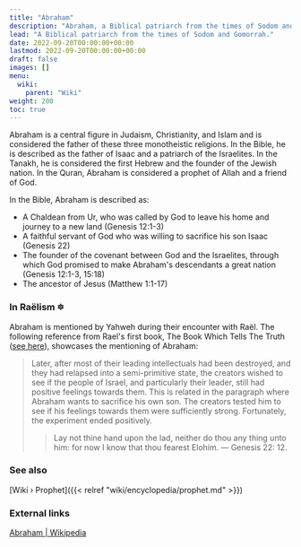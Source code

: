 ```yaml
---
title: "Abraham"
description: "Abraham, a Biblical patriarch from the times of Sodom and Gomorrah."
lead: "A Biblical patriarch from the times of Sodom and Gomorrah."
date: 2022-09-20T00:00:00+00:00
lastmod: 2022-09-20T00:00:00+00:00
draft: false
images: []
menu:
  wiki:
    parent: "Wiki"
weight: 200
toc: true
---
```


Abraham is a central figure in Judaism, Christianity, and Islam and is considered the father of these three monotheistic religions. In the Bible, he is described as the father of Isaac and a patriarch of the Israelites. In the Tanakh, he is considered the first Hebrew and the founder of the Jewish nation. In the Quran, Abraham is considered a prophet of Allah and a friend of God.

In the Bible, Abraham is described as:

- A Chaldean from Ur, who was called by God to leave his home and journey to a new land (Genesis 12:1-3)
- A faithful servant of God who was willing to sacrifice his son Isaac (Genesis 22)
- The founder of the covenant between God and the Israelites, through which God promised to make Abraham's descendants a great nation (Genesis 12:1-3, 15:18)
- The ancestor of Jesus (Matthew 1:1-17)

### In Raëlism 🔯

Abraham is mentioned by Yahweh during their encounter with Raël. The following reference from Rael's first book, The Book Which Tells The Truth ([see here](https://wheelofheaven.github.io/rael-one-the-book-which-tells-the-truth/2_the_truth.html#the-sacrifice-of-abraham)), showcases the mentioning of Abraham:

> Later, after most of their leading intellectuals had been destroyed, and they had relapsed into a semi-primitive state, the creators wished to see if the people of Israel, and particularly their leader, still had positive feelings towards them. This is related in the paragraph where Abraham wants to sacrifice his own son. The creators tested him to see if his feelings towards them were sufficiently strong. Fortunately, the experiment ended positively.
>
>> Lay not thine hand upon the lad, neither do thou any thing unto him: for now I know that thou fearest Elohim. — Genesis 22: 12.

### See also

[Wiki › Prophet]({{< relref "wiki/encyclopedia/prophet.md" >}})</br>

### External links

[Abraham | Wikipedia](https://en.wikipedia.org/wiki/Abraham)
